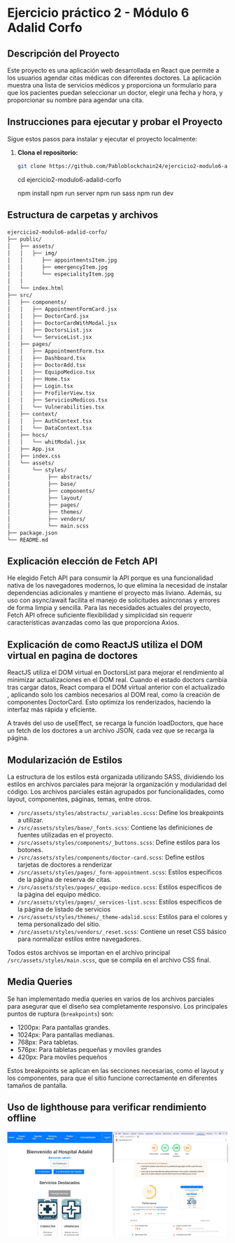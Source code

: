 # Ejercicio práctico 2 - Módulo 6 Adalid Corfo

## Descripción del Proyecto

Este proyecto es una aplicación web desarrollada en React que permite a los usuarios agendar citas médicas con diferentes doctores. La aplicación muestra una lista de servicios médicos y proporciona un formulario para que los pacientes puedan seleccionar un doctor, elegir una fecha y hora, y proporcionar su nombre para agendar una cita.

## Instrucciones para ejecutar y probar el Proyecto

Sigue estos pasos para instalar y ejecutar el proyecto localmente:

1. **Clona el repositorio:**

   ```bash
   git clone https://github.com/Pabloblockchain24/ejercicio2-modulo6-adalid-corfo.git
   ```
   
   cd ejercicio2-modulo6-adalid-corfo

   npm install
   npm run server 
   npm run sass
   npm run dev 

## Estructura de carpetas y archivos

```
ejercicio2-modulo6-adalid-corfo/
├── public/
│   ├── assets/
│   │   ├── img/
│   │      ├── appointmentsItem.jpg
│   │      ├── emergencyItem.jpg
│   │      └── especialityItem.jpg
│   │    
│   └── index.html
├── src/
│   ├── components/
│   │   ├── AppointmentFormCard.jsx
│   │   ├── DoctorCard.jsx
│   │   ├── DoctorCardWithModal.jsx
│   │   ├── DoctorsList.jsx
│   │   └── ServiceList.jsx
│   ├── pages/
│   │   ├── AppointmentForm.tsx
│   │   ├── Dashboard.tsx
│   │   ├── DoctorAdd.tsx
│   │   ├── EquipoMedico.tsx
│   │   ├── Home.tsx
│   │   ├── Login.tsx
│   │   ├── ProfilerView.tsx
│   │   ├── ServiciosMedicos.tsx
│   │   └── Vulnerabilities.tsx
│   ├── context/
│   │   ├── AuthContext.tsx
│   │   └── DataContext.tsx
│   ├── hocs/
│   │   └── whitModal.jsx
│   ├── App.jsx
│   ├── index.css
│   └── assets/
│       └── styles/
│            ├── abstracts/
│            ├── base/
│            ├── components/
│            ├── layout/
│            ├── pages/
│            ├── themes/
│            ├── vendors/
│            └── main.scss
├── package.json
└── README.md
```

## Explicación elección de Fetch API

He elegido Fetch API para consumir la API porque es una funcionalidad nativa de los navegadores modernos, lo que elimina la necesidad de instalar dependencias adicionales y mantiene el proyecto más liviano. Además, su uso con async/await facilita el manejo de solicitudes asíncronas y errores de forma limpia y sencilla. Para las necesidades actuales del proyecto, Fetch API ofrece suficiente flexibilidad y simplicidad sin requerir características avanzadas como las que proporciona Axios.


## Explicación de como ReactJS utiliza el DOM virtual en pagina de doctores

ReactJS utiliza el DOM virtual en DoctorsList para mejorar el rendimiento al minimizar actualizaciones en el DOM real. Cuando el estado doctors cambia tras cargar datos, React compara el DOM virtual anterior con el actualizado , aplicando solo los cambios necesarios al DOM real, como la creación de componentes DoctorCard. Esto optimiza los renderizados, haciendo la interfaz más rápida y eficiente.

A través del uso de useEffect, se recarga la función loadDoctors, que hace un fetch de los doctores a un archivo JSON, cada vez que se recarga la página.

## Modularización de Estilos

La estructura de los estilos está organizada utilizando SASS, dividiendo los estilos en archivos parciales para mejorar la organización y modularidad del código. Los archivos parciales están agrupados por funcionalidades, como layout, componentes, páginas, temas, entre otros. 

- `/src/assets/styles/abstracts/_variables.scss`: Define los breakpoints a utilizar.
- `/src/assets/styles/base/_fonts.scss`: Contiene las definiciones de fuentes utilizadas en el proyecto.
- `/src/assets/styles/components/_buttons.scss`: Define estilos para los botones.
- `/src/assets/styles/components/doctor-card.scss`: Define estilos tarjetas de doctores a renderizar
- `/src/assets/styles/pages/_form-appointment.scss`: Estilos específicos de la página de reserva de citas.
- `/src/assets/styles/pages/_equipo-medico.scss`: Estilos específicos de la página del equipo médico.
- `/src/assets/styles/pages/_services-list.scss`: Estilos específicos de la página de listado de servicios
- `/src/assets/styles/themes/_theme-adalid.scss`: Estilos para el colores y tema personalizado del sitio.
- `/src/assets/styles/vendors/_reset.scss`: Contiene un reset CSS básico para normalizar estilos entre navegadores.

Todos estos archivos se importan en el archivo principal `/src/assets/styles/main.scss`, que se compila en el archivo CSS final.

## Media Queries

Se han implementado media queries en varios de los archivos parciales para asegurar que el diseño sea completamente responsivo. Los principales puntos de ruptura (`breakpoints`) son:

- 1200px: Para pantallas grandes.
- 1024px: Para pantallas medianas.
- 768px: Para tabletas.
- 576px: Para tabletas pequeñas y moviles grandes
- 420px: Para moviles pequeños

Estos breakpoints se aplican en las secciones necesarias, como el layout y los componentes, para que el sitio funcione correctamente en diferentes tamaños de pantalla.


## Uso de lighthouse para verificar rendimiento offline

![Rendimiento PWA en lighthouse ](/public/assets/imgs/lighthouse.jpg)

